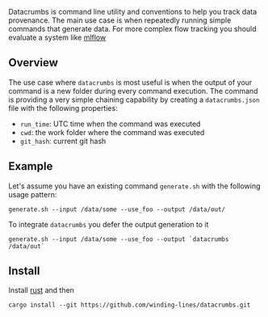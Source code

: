 Datacrumbs is command line utility and conventions to help you track data provenance. The main use
case is when repeatedly running simple commands that generate data. For  more complex flow tracking
you should evaluate a system like [mlflow](https://mlflow.org/)


## Overview

The use case where `datacrumbs` is most useful is when the output of your command is a new folder
during every command execution. The command is providing a very simple chaining capability by creating a `datacrumbs.json` file with the following
properties:

- `run_time`: UTC time when the command was executed
- `cwd`: the work folder where the command was executed
- `git_hash`: current git hash


## Example

Let's assume you have an existing command `generate.sh` with the following usage pattern:

```
generate.sh --input /data/some --use_foo --output /data/out/
```

To integrate `datacrumbs` you defer the output generation to it

```
generate.sh --input /data/some --use_foo --output `datacrumbs /data/out`
```


## Install

Install [rust](https://rustup.rs) and then 

```
cargo install --git https://github.com/winding-lines/datacrumbs.git
```
